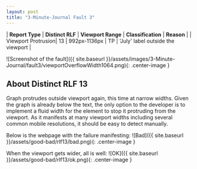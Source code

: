 ```yaml
---
layout: post
title: "3-Minute-Journal Fault 3"
---
```

| **Report Type** | **Distinct RLF** | **Viewport Range** | **Classification** | **Reason** |
| Viewport Protrusion| 13 | 992px-1136px | TP | 'July' label outside the viewport | 

![Screenshot of the fault]({{ site.baseurl }}/assets/images/3-Minute-Journal/fault3/viewportOverflowWidth1064.png){: .center-image }

## About Distinct RLF 13

Graph protrudes outside viewport again, this time at narrow widths. Given the graph is already below the text, the only option to the developer is to implement a fluid width for the element to stop it protruding from the viewport. As it manifests at many viewport widths including several common mobile resolutions, it should be easy to detect manually.

Below is the webpage with the failure manifesting:
![Bad]({{ site.baseurl }}/assets/good-bad/rlf13/bad.png){: .center-image }

When the viewport gets wider, all is well:
![OK]({{ site.baseurl }}/assets/good-bad/rlf13/ok.png){: .center-image }
